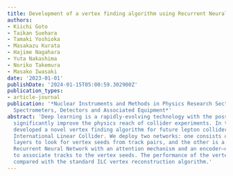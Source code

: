 ```yaml
---
title: Development of a vertex finding algorithm using Recurrent Neural Network
authors:
- Kiichi Goto
- Taikan Suehara
- Tamaki Yoshioka
- Masakazu Kurata
- Hajime Nagahara
- Yuta Nakashima
- Noriko Takemura
- Masako Iwasaki
date: '2023-01-01'
publishDate: '2024-01-15T05:00:59.302900Z'
publication_types:
- article-journal
publication: '*Nuclear Instruments and Methods in Physics Research Section A: Accelerators,
  Spectrometers, Detectors and Associated Equipment*'
abstract: 'Deep learning is a rapidly-evolving technology with the possibility to
  significantly improve the physics reach of collider experiments. In this study we
  developed a novel vertex finding algorithm for future lepton colliders such as the
  International Linear Collider. We deploy two networks: one consists of simple fully-connected
  layers to look for vertex seeds from track pairs, and the other is a customized
  Recurrent Neural Network with an attention mechanism and an encoder–decoder structure
  to associate tracks to the vertex seeds. The performance of the vertex finder is
  compared with the standard ILC vertex reconstruction algorithm.'
---
```

